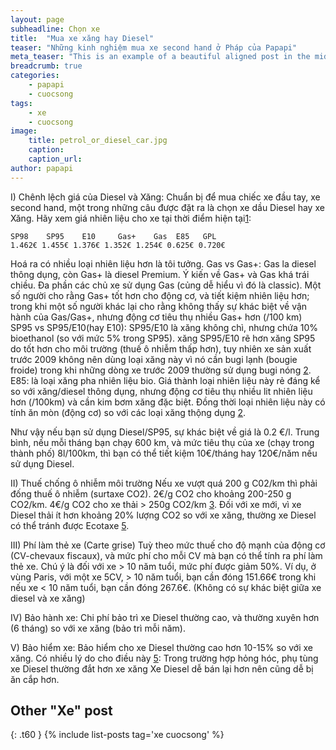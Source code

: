 ```yaml
---
layout: page
subheadline: Chọn xe
title:  "Mua xe xăng hay Diesel"
teaser: "Những kinh nghiệm mua xe second hand ở Pháp của Papapi"
meta_teaser: "This is an example of a beautiful aligned post in the middle. There is no sidebar to distract the reader. The difference to the Page-Template is, that you find meta-information at the bottom of the post."
breadcrumb: true
categories:
    - papapi
    - cuocsong
tags:
    - xe
    - cuocsong
image:
    title: petrol_or_diesel_car.jpg
    caption: 
    caption_url: 
author: papapi
---
```

I) Chênh lệch giá của Diesel và Xăng:
Chuẩn bị để mua chiếc xe đầu tay, xe second hand, một trong những câu được đặt ra là chọn xe dầu Diesel hay xe Xăng. Hãy xem giá nhiên liệu cho xe tại thời điểm hiện tại[1]:
~~~
SP98	SP95	E10     Gas+	Gas  E85   GPL
1.462€ 1.455€ 1.376€ 1.352€ 1.254€ 0.625€ 0.720€
~~~

Hoá ra có nhiều loại nhiên liệu hơn là tôi tưởng. 
Gas vs Gas+: Gas la diesel thông dụng, còn Gas+ là diesel Premium. Ý kiến về Gas+ và Gas khá trái chiều. Đa phần các chủ xe sử dụng Gas (củng dễ hiểu vì đó là classic). Một số người cho rằng Gas+ tốt hơn cho động cơ, và tiết kiệm nhiên liệu hơn; trong khi một số người khác lại cho rằng không thấy sự khác biệt về vận hành của Gas/Gas+, nhưng động cơ tiêu thụ nhiều Gas+ hơn (/100 km)
SP95 vs SP95/E10(hay E10): SP95/E10 là xăng không chì, nhưng chứa 10% bioethanol (so với mức 5% trong SP95). xăng SP95/E10 rẽ hơn xăng SP95 do tốt hơn cho môi trường (thuế ô nhiễm thấp hơn), tuy nhiên xe sản xuất trước 2009 không nên dùng loại xăng này vì nó cần bugi lạnh (bougie froide) trong khi những dòng xe trước 2009 thường sử dụng bugi nóng [2].
E85: là loại xăng pha nhiên liệu bio. Giá thành loại nhiên liệu này rẻ đáng kể so với xăng/diesel thông dụng, nhưng động cơ tiêu thụ nhiều lit nhiên liệu hơn (/100km) và cần kim bơm xăng đặc biệt. Đồng thời loại nhiên liệu này có tính ăn mòn (động cơ) so với các loại xăng thộng dụng [2].

Như vậy nếu bạn sử dụng Diesel/SP95, sự khác biệt về giá là 0.2 €/l. Trung bình, nếu mỗi tháng bạn chạy 600 km, và mức tiêu thụ của xe (chạy trong thành phố) 8l/100km, thì bạn có thể tiết kiệm 10€/tháng hay 120€/năm nếu sử dụng Diesel.

II) Thuế chống ô nhiễm môi trường
Nếu xe vượt quá 200 g C02/km thì phải đống thuế ô nhiễm (surtaxe CO2). 2€/g CO2 cho khoảng 200-250 g CO2/km. 4€/g CO2 cho xe thải > 250g CO2/km [3].
Đối với xe mới, vì xe Diesel thải ít hơn khoảng 20% lượng CO2 so với xe xăng, thường xe Diesel có thể tránh được Ecotaxe [5].

III) Phí làm thẻ xe (Carte grise)
Tuỳ theo mức thuế cho độ mạnh của động cơ (CV-chevaux fiscaux), và mức phí cho mỗi CV mà bạn có thể tính ra phí làm thẻ xe. Chú ý là đối với xe > 10 năm tuổi, mức phí được giảm 50%. Ví dụ, ở vùng Paris, với một xe 5CV, > 10 năm tuổi, bạn cần đóng 151.66€ trong khi nếu xe < 10 năm tuổi, bạn cần đóng 267.6€. (Không có sự khác biệt giữa xe diesel và xe xăng)

IV) Bảo hành xe:
Chi phí bảo trì xe Diesel thường cao, và thường xuyên hơn (6 tháng) so với xe xăng (bảo trì mỗi năm). 

V) Bảo hiểm xe:
Bảo hiểm cho xe Diesel thường cao hơn 10-15% so với xe xăng. Có nhiều lý do cho điều này [5]:
Trong trường hợp hỏng hóc, phụ tùng xe Diesel thường đắt hơn xe xăng
Xe Diesel dễ bán lại hơn nên cũng dễ bị ăn cắp hơn.

[1]: https://www.zagaz.com/evolution-prix.php
[2]: https://www.zagaz.com/aide.php
[3]: http://www.carte-grise.org/taxes_CO2.htm
[4]: https://www.cartegriseminute.fr/cobranding/carte-grise.org/resultat-tarif-carte-grise.php
[5]: https://www.lelynx.fr/assurance-auto/conducteur/environnement/essence-diesel/

<!--more-->



## Other "Xe" post
{: .t60 }
{% include list-posts tag='xe cuocsong' %}

